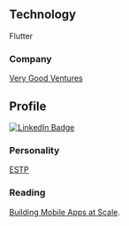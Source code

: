## Technology
Flutter

### Company
[Very Good Ventures](https://verygood.ventures)

## Profile
[![LinkedIn Badge](https://img.shields.io/badge/LinkedIn-Profile-informational?style=flat&logo=linkedin&logoColor=white&color=0D76A8)](https://www.linkedin.com/in/jan-stepien-developer/)

### Personality
[ESTP](https://www.16personalities.com/estp-personality)

### Reading
[Building Mobile Apps at Scale](https://www.mobileatscale.com/).
